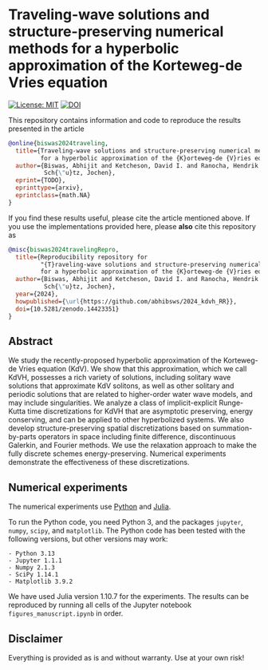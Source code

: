 # Traveling-wave solutions and structure-preserving numerical methods for a hyperbolic approximation of the Korteweg-de Vries equation

[![License: MIT](https://img.shields.io/badge/License-MIT-success.svg)](https://opensource.org/licenses/MIT)
[![DOI](https://zenodo.org/badge/DOI/10.5281/zenodo.14423351.svg)](https://doi.org/10.5281/zenodo.14423351)


This repository contains information and code to reproduce the results
presented in the article
```bibtex
@online{biswas2024traveling,
  title={Traveling-wave solutions and structure-preserving numerical methods
         for a hyperbolic approximation of the {K}orteweg-de {V}ries equation},
  author={Biswas, Abhijit and Ketcheson, David I. and Ranocha, Hendrik and
          Sch{\"u}tz, Jochen},
  eprint={TODO},
  eprinttype={arxiv},
  eprintclass={math.NA}
}
```

If you find these results useful, please cite the article mentioned above. If you
use the implementations provided here, please **also** cite this repository as
```bibtex
@misc{biswas2024travelingRepro,
  title={Reproducibility repository for
         "{T}raveling-wave solutions and structure-preserving numerical methods
         for a hyperbolic approximation of the {K}orteweg-de {V}ries equation"},
  author={Biswas, Abhijit and Ketcheson, David I. and Ranocha, Hendrik and
          Sch{\"u}tz, Jochen},
  year={2024},
  howpublished={\url{https://github.com/abhibsws/2024_kdvh_RR}},
  doi={10.5281/zenodo.14423351}
}
```


## Abstract

We study the recently-proposed hyperbolic approximation of the Korteweg-de Vries equation (KdV).
We show that this approximation, which we call KdVH, possesses a rich variety of
solutions, including solitary wave solutions that approximate KdV solitons, as well as other
solitary and periodic solutions that are related to higher-order water wave models,
and may include singularities.
We analyze a class of implicit-explicit Runge-Kutta time discretizations for KdVH
that are asymptotic preserving, energy conserving, and can be applied to other hyperbolized
systems. We also develop structure-preserving spatial discretizations based on summation-by-parts
operators in space including finite difference, discontinuous Galerkin, and Fourier methods. We use the
relaxation approach to make the fully discrete schemes energy-preserving.
Numerical experiments demonstrate the effectiveness of these discretizations.


## Numerical experiments

The numerical experiments use [Python](https://www.python.org)
and [Julia](https://julialang.org).

To run the Python code, you need Python 3, and the packages
`jupyter`, `numpy`, `scipy`, and `matplotlib`.
The Python code has been tested with the following versions, but
other versions may work:

    - Python 3.13
    - Jupyter 1.1.1
    - Numpy 2.1.3
    - SciPy 1.14.1
    - Matplotlib 3.9.2

We have used Julia version 1.10.7 for the experiments. The results can be reproduced
by running all cells of the Jupyter notebook `figures_manuscript.ipynb` in order.


## Disclaimer

Everything is provided as is and without warranty. Use at your own risk!
